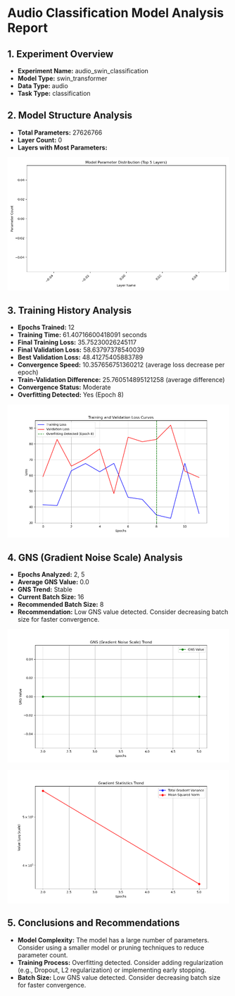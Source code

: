 # Audio Classification Model Analysis Report

## 1. Experiment Overview

- **Experiment Name:** audio_swin_classification
- **Model Type:** swin_transformer
- **Data Type:** audio
- **Task Type:** classification

## 2. Model Structure Analysis

- **Total Parameters:** 27626766
- **Layer Count:** 0
- **Layers with Most Parameters:**

![Model Parameter Distribution](model_params_distribution.png)

## 3. Training History Analysis

- **Epochs Trained:** 12
- **Training Time:** 61.40716600418091 seconds
- **Final Training Loss:** 35.75230026245117
- **Final Validation Loss:** 58.63797378540039
- **Best Validation Loss:** 48.41275405883789
- **Convergence Speed:** 10.357656751360212 (average loss decrease per epoch)
- **Train-Validation Difference:** 25.760514895121258 (average difference)
- **Convergence Status:** Moderate
- **Overfitting Detected:** Yes (Epoch 8)

![Training and Validation Loss Curves](training_loss_curve.png)

## 4. GNS (Gradient Noise Scale) Analysis

- **Epochs Analyzed:** 2, 5
- **Average GNS Value:** 0.0
- **GNS Trend:** Stable
- **Current Batch Size:** 16
- **Recommended Batch Size:** 8
- **Recommendation:** Low GNS value detected. Consider decreasing batch size for faster convergence.

![GNS Trend](gns_trend.png)

![Gradient Statistics Trend](gradient_stats.png)

## 5. Conclusions and Recommendations

- **Model Complexity:** The model has a large number of parameters. Consider using a smaller model or pruning techniques to reduce parameter count.
- **Training Process:** Overfitting detected. Consider adding regularization (e.g., Dropout, L2 regularization) or implementing early stopping.
- **Batch Size:** Low GNS value detected. Consider decreasing batch size for faster convergence.
